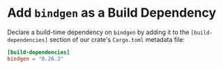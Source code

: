 # Add `bindgen` as a Build Dependency

Declare a build-time dependency on `bindgen` by adding it to the
`[build-dependencies]` section of our crate's `Cargo.toml` metadata file:

```toml
[build-dependencies]
bindgen = "0.26.3"
```
